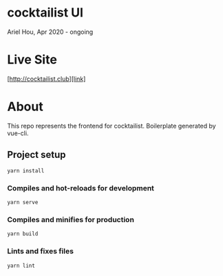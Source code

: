 # cocktailist UI
Ariel Hou, Apr 2020 - ongoing

# Live Site
[http://cocktailist.club][link]

[link]: http://cocktailist.club

# About
This repo represents the frontend for cocktailist. Boilerplate generated by vue-cli.

## Project setup
```
yarn install
```

### Compiles and hot-reloads for development
```
yarn serve
```

### Compiles and minifies for production
```
yarn build
```

### Lints and fixes files
```
yarn lint
```

